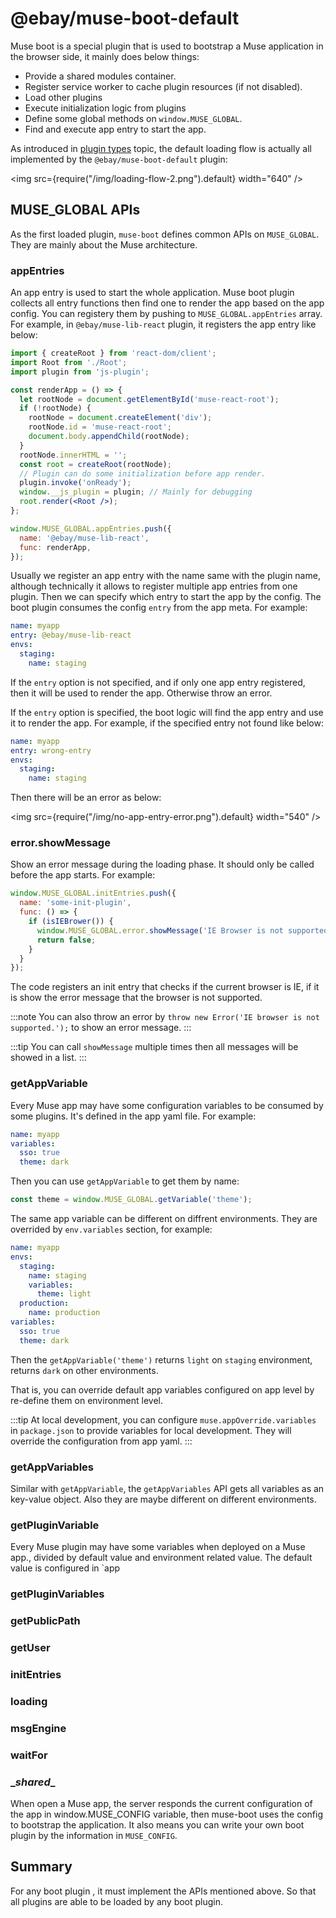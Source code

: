 # @ebay/muse-boot-default


Muse boot is a special plugin that is used to bootstrap a Muse application in the browser side, it mainly does below things:

- Provide a shared modules container.
- Register service worker to cache plugin resources (if not disabled).
- Load other plugins
- Execute initialization logic from plugins
- Define some global methods on `window.MUSE_GLOBAL`.
- Find and execute app entry to start the app.

As introduced in [plugin types](../03%20-%20understanding-muse/01%20-%20plugin-types.md) topic, the default loading flow is actually all implemented by the `@ebay/muse-boot-default` plugin:

<img src={require("/img/loading-flow-2.png").default} width="640" />


## MUSE_GLOBAL APIs
As the first loaded plugin, `muse-boot` defines common APIs on `MUSE_GLOBAL`. They are mainly about the Muse architecture.

### appEntries
An app entry is used to start the whole application. Muse boot plugin collects all entry functions then find one to render the app based on the app config. You can registery them by pushing to `MUSE_GLOBAL.appEntries` array. For example, in `@ebay/muse-lib-react` plugin, it registers the app entry like below:

```jsx title="src/index.js" {20-23} showLineNumbers
import { createRoot } from 'react-dom/client';
import Root from './Root';
import plugin from 'js-plugin';

const renderApp = () => {
  let rootNode = document.getElementById('muse-react-root');
  if (!rootNode) {
    rootNode = document.createElement('div');
    rootNode.id = 'muse-react-root';
    document.body.appendChild(rootNode);
  }
  rootNode.innerHTML = '';
  const root = createRoot(rootNode);
  // Plugin can do some initialization before app render.
  plugin.invoke('onReady');
  window.__js_plugin = plugin; // Mainly for debugging
  root.render(<Root />);
};

window.MUSE_GLOBAL.appEntries.push({
  name: '@ebay/muse-lib-react',
  func: renderApp,
});
```

Usually we register an app entry with the name same with the plugin name, although technically it allows to register multiple app entries from one plugin. Then we can specify which entry to start the app by the config. The boot plugin consumes the config `entry` from the app meta. For example:

```yaml title="<muse-storage>/registry/apps/myapp.yaml" {2} showLineNumbers 
name: myapp
entry: @ebay/muse-lib-react
envs:
  staging:
    name: staging
```

If the `entry` option is not specified, and if only one app entry registered, then it will be used to render the app. Otherwise throw an error.

If the `entry` option is specified, the boot logic will find the app entry and use it to render the app. For example, if the specified entry not found like below:

```yaml title="<muse-storage>/registry/apps/myapp.yaml" {2} showLineNumbers 
name: myapp
entry: wrong-entry
envs:
  staging:
    name: staging

```

Then there will be an error as below:

<img src={require("/img/no-app-entry-error.png").default} width="540" />

### error.showMessage
Show an error message during the loading phase. It should only be called before the app starts. For example:

```js title="<some-init-plugin>/src/index.js" {5}
window.MUSE_GLOBAL.initEntries.push({
  name: 'some-init-plugin',
  func: () => {
    if (isIEBrower()) {
      window.MUSE_GLOBAL.error.showMessage('IE Browser is not supported.');
      return false;
    }
  }
});
```

The code registers an init entry that checks if the current browser is IE, if it is show the error message that the browser is not supported.

:::note
You can also throw an error by `throw new Error('IE browser is not supported.');` to show an error message.
:::

:::tip
You can call `showMessage` multiple times then all messages will be showed in a list.
:::

### getAppVariable
Every Muse app may have some configuration variables to be consumed by some plugins. It's defined in the app yaml file. For example:
```yaml title="<muse-storage>/registry/apps/myapp.yaml"
name: myapp
variables:
  sso: true
  theme: dark
```

Then you can use `getAppVariable` to get them by name:

```js
const theme = window.MUSE_GLOBAL.getVariable('theme');
```

The same app variable can be different on diffrent environments. They are overrided by `env.variables` section, for example:
```yaml {6,11} title="<muse-storage>/registry/apps/myapp.yaml"
name: myapp
envs:
  staging:
    name: staging
    variables:
      theme: light
  production:
    name: production
variables:
  sso: true
  theme: dark
```

Then the `getAppVariable('theme')` returns `light` on `staging` environment, returns `dark` on other environments.

That is, you can override default app variables configured on app level by re-define them on environment level.

:::tip
At local development, you can configure `muse.appOverride.variables` in `package.json` to provide variables for local development. They will override the configuration from app yaml.
:::

### getAppVariables
Similar with `getAppVariable`, the `getAppVariables` API gets all variables as an key-value object. Also they are maybe different on different environments.

### getPluginVariable
Every Muse plugin may have some variables when deployed on a Muse app., divided by default value and environment related value. The default value is configured in `app


### getPluginVariables
### getPublicPath
### getUser
### initEntries
### loading
### msgEngine
### waitFor
### \__shared__



When open a Muse app, the server responds the current configuration of the app in window.MUSE_CONFIG variable, then muse-boot uses the config to bootstrap the application. It also means you can write your own boot plugin by the information in `MUSE_CONFIG`.

## Summary
For any boot plugin , it must implement the APIs mentioned above. So that all plugins are able to be loaded by any boot plugin.